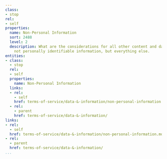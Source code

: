 ```yaml
---
class:
- stop
rel:
- self
properties:
  name: Non-Personal Information
  sort: 2488
  level: 2
  description: What are the considerations for all other content and data areas. This
    not personally identifiable information, but everything else.
entities:
- class:
  - stop
  rel:
  - self
  properties:
    name: Non-Personal Information
  links:
  - rel:
    - self
    href: terms-of-service/data-&-information/non-personal-information.md
  - rel:
    - parent
    href: terms-of-service/data-&-information/
links:
- rel:
  - self
  href: terms-of-service/data-&-information/non-personal-information.md
- rel:
  - parent
  href: terms-of-service/data-&-information/
...
```

